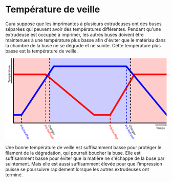 Température de veille
====
Cura suppose que les imprimantes à plusieurs extrudeuses ont des buses séparées qui peuvent avoir des températures différentes. Pendant qu'une extrudeuse est occupée à imprimer, les autres buses doivent être maintenues à une température plus basse afin d'éviter que le matériau dans la chambre de la buse ne se dégrade et ne suinte. Cette température plus basse est la température de veille.

![Pendant que l'extrudeuse bleue imprime, l'extrudeuse rouge refroidit à la température d'attente](../images/temperature_regulation_fr.svg)

Une bonne température de veille est suffisamment basse pour protéger le filament de la dégradation, qui pourrait boucher la buse. Elle est suffisamment basse pour éviter que la matière ne s'échappe de la buse par suintement. Mais elle est aussi suffisamment élevée pour que l'impression puisse se poursuivre rapidement lorsque les autres extrudeuses ont terminé.
